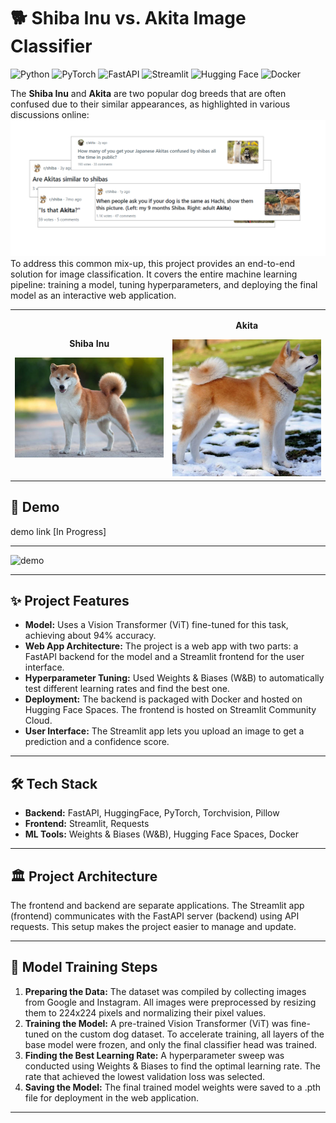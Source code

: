# 🐕 Shiba Inu vs. Akita Image Classifier

![Python](https://img.shields.io/badge/Python-3.9-blue.svg)
![PyTorch](https://img.shields.io/badge/PyTorch-2.0-orange.svg)
![FastAPI](https://img.shields.io/badge/FastAPI-0.95-green.svg)
![Streamlit](https://img.shields.io/badge/Streamlit-1.25-red.svg)
![Hugging Face](https://img.shields.io/badge/%F0%9F%A4%97%20Hugging%20Face-Spaces-yellow.svg)
![Docker](https://img.shields.io/badge/Docker-24.0-blue.svg)

The **Shiba Inu** and **Akita** are two popular dog breeds that are often confused due to their similar appearances, as highlighted in various discussions online:
![reddit](/asset/reddit.png)
To address this common mix-up, this project provides an end-to-end solution for image classification. It covers the entire machine learning pipeline: training a model, tuning hyperparameters, and deploying the final model as an interactive web application.
<table align="center">
  <tr>
    <td align="center">
      <p><b>Shiba Inu</b></p>
      <img src="/asset/shiba.jpg" alt="Shiba Inu" width="300">
    </td>
    <td align="center">
      <p><b>Akita</b></p>
      <img src="/asset/akita.webp" alt="Akita" width="300">
    </td>
  </tr>
</table>

## 🚀 Demo

demo link [In Progress]



---
![demo](/asset/demo.gif)

---
## ✨ Project Features

* **Model:** Uses a Vision Transformer (ViT) fine-tuned for this task, achieving about 94% accuracy.
* **Web App Architecture:** The project is a web app with two parts: a FastAPI backend for the model and a Streamlit frontend for the user interface.
* **Hyperparameter Tuning:** Used Weights & Biases (W&B) to automatically test different learning rates and find the best one.
* **Deployment:** The backend is packaged with Docker and hosted on Hugging Face Spaces. The frontend is hosted on Streamlit Community Cloud.
* **User Interface:** The Streamlit app lets you upload an image to get a prediction and a confidence score.

---

## 🛠️ Tech Stack

* **Backend:** FastAPI, HuggingFace, PyTorch, Torchvision, Pillow
* **Frontend:** Streamlit, Requests
* **ML Tools:** Weights & Biases (W&B), Hugging Face Spaces, Docker

---

## 🏛️ Project Architecture

The frontend and backend are separate applications. The Streamlit app (frontend) communicates with the FastAPI server (backend) using API requests. This setup makes the project easier to manage and update.

<!-- 
ACTION REQUIRED: Create a simple diagram (e.g., with diagrams.net or Excalidraw), save it in your repo, and link it here.
Example: ![Architecture Diagram](./architecture.png)
-->

---

## 🧠 Model Training Steps

1.  **Preparing the Data:** The dataset was compiled by collecting images from Google and Instagram. All images were preprocessed by resizing them to 224x224 pixels and normalizing their pixel values.
2.  **Training the Model:** A pre-trained Vision Transformer (ViT) was fine-tuned on the custom dog dataset. To accelerate training, all layers of the base model were frozen, and only the final classifier head was trained.
3.  **Finding the Best Learning Rate:** A hyperparameter sweep was conducted using Weights & Biases to find the optimal learning rate. The rate that achieved the lowest validation loss was selected.
5.  **Saving the Model:** The final trained model weights were saved to a .pth file for deployment in the web application.

---

